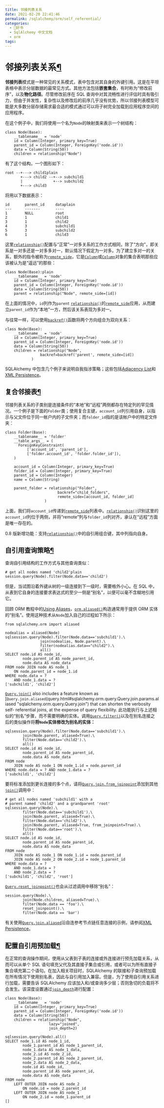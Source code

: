 ```yaml
---
title: 邻接列表关系
date: 2021-02-20 22:41:46
permalink: /sqlalchemy/orm/self_referential/
categories:
  - 📖好书
  - SqlAlchemy 中文文档
  - orm
tags:
---
```

邻接列表关系[¶](#adjacency-list-relationships "Permalink to this headline")
===========================================================================

**邻接列表**模式是一种常见的关系模式，表中包含对其自身的外键引用。这是在平坦表格中表示分层数据的最常见方式。其他方法包括**嵌套集合**，有时称为“修改前序”，以及**物化路径**。尽管修改前序在 SQL 查询中对其流畅性进行评估时具有吸引力，但由于并发性，复杂性以及修改后的前序几乎没有优势，所以邻接列表模型可能是大多数分层存储需求最合适的模式通过可以将子树完全加载到应用程序空间的应用程序。

在这个例子中，我们将使用一个名为`Node`的映射类来表示一个树结构：

    class Node(Base):
        __tablename__ = 'node'
        id = Column(Integer, primary_key=True)
        parent_id = Column(Integer, ForeignKey('node.id'))
        data = Column(String(50))
        children = relationship("Node")

有了这个结构，一个图形如下：

    root --+---> child1plain
           +---> child2 --+--> subchild1
           |              +--> subchild2
           +---> child3

将用以下数据表示：

    id       parent_id     dataplain
    ---      -------       ----
    1        NULL          root
    2        1             child1
    3        1             child2
    4        3             subchild1
    5        3             subchild2
    6        1             child3

这里[`relationship()`](relationship_api.html#sqlalchemy.orm.relationship "sqlalchemy.orm.relationship")配置与“正常”一对多关系的工作方式相同，除了“方向”，即关系是一对多还是一对多多对一，默认情况下假定为一对多。为了建立多对一的关系，额外的指令被称为[`remote_side`](relationship_api.html#sqlalchemy.orm.relationship.params.remote_side "sqlalchemy.orm.relationship")，它是[`Column`](core_metadata.html#sqlalchemy.schema.Column "sqlalchemy.schema.Column")或[`Column`](core_metadata.html#sqlalchemy.schema.Column "sqlalchemy.schema.Column")对象的集合表明那些应该被认为是“遥远”的那些：

    class Node(Base):plain
        __tablename__ = 'node'
        id = Column(Integer, primary_key=True)
        parent_id = Column(Integer, ForeignKey('node.id'))
        data = Column(String(50))
        parent = relationship("Node", remote_side=[id])

在上面的情况中，`id`列作为`parent` [`relationship()`](relationship_api.html#sqlalchemy.orm.relationship "sqlalchemy.orm.relationship")的[`remote_side`](relationship_api.html#sqlalchemy.orm.relationship.params.remote_side "sqlalchemy.orm.relationship")应用，从而建立`parent_id`作为“本地”一方，然后该关系表现为多对一。

与往常一样，可以使用[`backref()`](relationship_api.html#sqlalchemy.orm.backref "sqlalchemy.orm.backref")函数将两个方向组合为双向关系：

    class Node(Base):
        __tablename__ = 'node'
        id = Column(Integer, primary_key=True)
        parent_id = Column(Integer, ForeignKey('node.id'))
        data = Column(String(50))
        children = relationship("Node",
                    backref=backref('parent', remote_side=[id])
                )

SQLAlchemy 中包含几个例子来说明自我指涉策略；这些包括[Adjacency
List](examples.html#examples-adjacencylist)和[XML
Persistence](examples.html#examples-xmlpersistence)。

复合邻接表[¶](#composite-adjacency-lists "Permalink to this headline")
----------------------------------------------------------------------

邻接列表关系的子类别是连接条件的“本地”和“远程”两侧都存在特定列的罕见情况。一个例子是下面的`Folder`类；使用复合主键，`account_id`列引用自身，以指示与父文件位于同一帐户内的子文件夹；而`folder_id`指的是该帐户中的特定文件夹：

    class Folder(Base):
        __tablename__ = 'folder'
        __table_args__ = (
          ForeignKeyConstraint(
              ['account_id', 'parent_id'],
              ['folder.account_id', 'folder.folder_id']),
        )

        account_id = Column(Integer, primary_key=True)
        folder_id = Column(Integer, primary_key=True)
        parent_id = Column(Integer)
        name = Column(String)

        parent_folder = relationship("Folder",
                            backref="child_folders",
                            remote_side=[account_id, folder_id]
                      )

上面，我们将`account_id`传递到[`remote_side`](relationship_api.html#sqlalchemy.orm.relationship.params.remote_side "sqlalchemy.orm.relationship")列表中。[`relationship()`](relationship_api.html#sqlalchemy.orm.relationship "sqlalchemy.orm.relationship")识别这里的`account_id`列位于两侧，并将“remote”列与`folder_id`列对齐，承认在“远程”方面是唯一存在的。

0.8 版新增功能：支持[`relationship()`](relationship_api.html#sqlalchemy.orm.relationship "sqlalchemy.orm.relationship")中的自引用组合键，其中列指向自身。

自引用查询策略[¶](#self-referential-query-strategies "Permalink to this headline")
----------------------------------------------------------------------------------

查询自引用结构的工作方式与其他查询类似：

    # get all nodes named 'child2'plain
    session.query(Node).filter(Node.data=='child2')

但是，当试图沿着外键从树的一级连接到下一级时，需要格外小心。在 SQL 中，从表到它自身的连接要求表达式的至少一侧是“别名”，以便可以毫不含糊地引用它。

回顾 ORM 教程中的[Using
Aliases](tutorial.html#ormtutorial-aliases)，[`orm.aliased()`](query.html#sqlalchemy.orm.aliased "sqlalchemy.orm.aliased")构造通常用于提供 ORM 实体的“别名”。使用这种技术从`Node`加入自己的过程如下所示：

    from sqlalchemy.orm import aliased

    nodealias = aliased(Node)
    sqlsession.query(Node).filter(Node.data=='subchild1').\
                    join(nodealias, Node.parent).\
                    filter(nodealias.data=="child2").\
                    all()
    SELECT node.id AS node_id,
            node.parent_id AS node_parent_id,
            node.data AS node_data
    FROM node JOIN node AS node_1
        ON node.parent_id = node_1.id
    WHERE node.data = ?
        AND node_1.data = ?
    ['subchild1', 'child2']

[`Query.join()`](query.html#sqlalchemy.orm.query.Query.join "sqlalchemy.orm.query.Query.join")
also includes a feature known as [`Query.join.aliased`(query.html#sqlalchemy.orm.query.Query.join.params.aliased "sqlalchemy.orm.query.Query.join")
that can shorten the verbosity self- referential joins, at the expense
of query flexibility.
此功能执行与上述相似的“别名”步骤，而不需要明确的实体。调用[`Query.filter()`](query.html#sqlalchemy.orm.query.Query.filter "sqlalchemy.orm.query.Query.filter")以及在别名连接之后的类似操作将**将`Node`实体修改为别名的实体：**

    sqlsession.query(Node).filter(Node.data=='subchild1').\
            join(Node.parent, aliased=True).\
            filter(Node.data=='child2').\
            all()
    SELECT node.id AS node_id,
            node.parent_id AS node_parent_id,
            node.data AS node_data
    FROM node
        JOIN node AS node_1 ON node_1.id = node.parent_id
    WHERE node.data = ? AND node_1.data = ?
    ['subchild1', 'child2']

要将标准添加到更长连接的多个点，请将[`Query.join.from_joinpoint`](query.html#sqlalchemy.orm.query.Query.join.params.from_joinpoint "sqlalchemy.orm.query.Query.join")添加到其他[`join()`](query.html#sqlalchemy.orm.query.Query.join "sqlalchemy.orm.query.Query.join")调用中：

    # get all nodes named 'subchild1' with a
    # parent named 'child2' and a grandparent 'root'
    sqlsession.query(Node).\
            filter(Node.data=='subchild1').\
            join(Node.parent, aliased=True).\
            filter(Node.data=='child2').\
            join(Node.parent, aliased=True, from_joinpoint=True).\
            filter(Node.data=='root').\
            all()
    SELECT node.id AS node_id,
            node.parent_id AS node_parent_id,
            node.data AS node_data
    FROM node
        JOIN node AS node_1 ON node_1.id = node.parent_id
        JOIN node AS node_2 ON node_2.id = node_1.parent_id
    WHERE node.data = ?
        AND node_1.data = ?
        AND node_2.data = ?
    ['subchild1', 'child2', 'root']

[`Query.reset_joinpoint()`](query.html#sqlalchemy.orm.query.Query.reset_joinpoint "sqlalchemy.orm.query.Query.reset_joinpoint")也会从过滤调用中移除“别名”：

    session.query(Node).\
            join(Node.children, aliased=True).\
            filter(Node.data == 'foo').\
            reset_joinpoint().\
            filter(Node.data == 'bar')

有关使用[`Query.join.aliased`](query.html#sqlalchemy.orm.query.Query.join.params.aliased "sqlalchemy.orm.query.Query.join")沿自连参考节点链任意连接的示例，请参阅[XML
Persistence](examples.html#examples-xmlpersistence)。

配置自引用预加载[¶](#configuring-self-referential-eager-loading "Permalink to this headline")
---------------------------------------------------------------------------------------------

在正常的查询操作期间，使用从父表到子表的连接或外连接进行预先加载关系，从而可以从单个 SQL 语句填充父代及其直接子集合或引用，或者可以为所有直接子集合填充第二个语句。在加入相关项目时，SQLAlchemy 的联接和子查询预加载在所有情况下使用别名表，因此与自引用加入兼容。但是，为了使用自引用关系进行加载，需要告诉 SQLAlchemy 应该加入和/或查询多少层；否则急切的负载将不会发生。该深度设置通过[`join_depth`](mapping_api.html#sqlalchemy.orm.mapper.Mapper.relationships.params.join_depth "sqlalchemy.orm.mapper.Mapper.relationships")进行配置：

    class Node(Base):
        __tablename__ = 'node'
        id = Column(Integer, primary_key=True)
        parent_id = Column(Integer, ForeignKey('node.id'))
        data = Column(String(50))
        children = relationship("Node",
                        lazy="joined",
                        join_depth=2)

    sqlsession.query(Node).all()
    SELECT node_1.id AS node_1_id,
            node_1.parent_id AS node_1_parent_id,
            node_1.data AS node_1_data,
            node_2.id AS node_2_id,
            node_2.parent_id AS node_2_parent_id,
            node_2.data AS node_2_data,
            node.id AS node_id,
            node.parent_id AS node_parent_id,
            node.data AS node_data
    FROM node
        LEFT OUTER JOIN node AS node_2
            ON node.id = node_2.parent_id
        LEFT OUTER JOIN node AS node_1
            ON node_2.id = node_1.parent_id
    []

